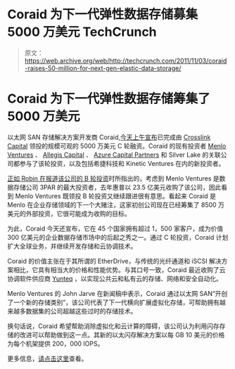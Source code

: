 # Coraid 为下一代弹性数据存储募集 5000 万美元 TechCrunch

> 原文：<https://web.archive.org/web/http://techcrunch.com/2011/11/03/coraid-raises-50-million-for-next-gen-elastic-data-storage/>

# Coraid 为下一代弹性数据存储筹集了 5000 万美元

以太网 SAN 存储解决方案开发商 Coraid,[今天上午宣布](https://web.archive.org/web/20230203155622/http://www.marketwatch.com/story/coraid-raises-50-million-reaches-1500-customers-worldwide-2011-11-03)已完成由 [Crosslink Capital](https://web.archive.org/web/20230203155622/http://www.crunchbase.com/financial-organization/crosslink-capital) 领投的规模可观的 5000 万美元 C 轮融资。Coraid 的现有投资者 [Menlo Ventures](https://web.archive.org/web/20230203155622/http://www.crunchbase.com/financial-organization/menlo-ventures) 、 [Allegis Capital](https://web.archive.org/web/20230203155622/http://www.crunchbase.com/financial-organization/allegis-capital) 、 [Azure Capital Partners](https://web.archive.org/web/20230203155622/http://www.crunchbase.com/financial-organization/azure-capital-partners) 和 Silver Lake 的关联公司都参与了该轮投资，以及包括希捷科技和 Kinetic Ventures 在内的新投资者。

[正如 Robin 在报道该公司的 B 轮投资](https://web.archive.org/web/20230203155622/https://techcrunch.com/2010/11/15/data-storage-company-coraid-raises-25-million-series-b/)时所指出的，考虑到 Menlo Ventures 是数据存储公司 3PAR 的最大投资者，去年惠普以 23.5 亿美元收购了该公司，因此看到 Menlo Ventures 既领投 B 轮投资又继续跟进很有意思。看起来 Coraid 是 Menlo 在企业存储领域的下一个大赌注，这家初创公司现在已经筹集了 8500 万美元的外部投资，它很可能成为收购的目标。

为此，Coraid 今天还宣布，它在 45 个国家拥有超过 1，500 家客户，成为价值 300 亿美元的企业数据存储市场中的后起之秀之一。通过 C 轮投资，Coraid 计划扩大全球业务，并继续开发存储和云协调技术。

Coraid 的价值主张在于其所谓的 EtherDrive，与传统的光纤通道和 iSCSI 解决方案相比，它具有相当大的价格和性能优势。与其口号一致，Coraid 最近收购了云协调软件供应商 [Yunteq](https://web.archive.org/web/20230203155622/http://yunteq.com/) ，以实现公共云和私有云的存储、网络和安全自动化。

Menlo Ventures 的 John Jarve 在新闻稿中表示，Coraid 通过以太网 SAN“开创了一个新的存储类别”，该公司代表了下一代横向扩展虚拟化存储，可帮助拥有越来越多数据集的公司超越这些过时的存储技术。

换句话说，Coraid 希望帮助消除虚拟化和云计算的障碍，该公司认为利用闪存存储的改进可以帮助做到这一点。其新的以太闪存解决方案以每 GB 10 美元的价格为每个机架提供 200，000 IOPS。

更多信息，[请点击这里](https://web.archive.org/web/20230203155622/http://www.coraid.com/)查看。